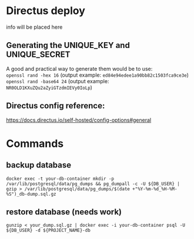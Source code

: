 # Directus deploy

info will be placed here

## Generating the UNIQUE_KEY and UNIQUE_SECRET
A good and practical way to generate them would be to use:    
`openssl rand -hex 16` (output example: `ed84e94edee1a90bb82c1503fca9ce3e`)    
`openssl rand -base64 24` (output example: `NR0OLD1KXuZQu2aZyiGTzdmIEVy0IoLp`)

## Directus config reference:
https://docs.directus.io/self-hosted/config-options#general

# Commands
## backup database
    docker exec -t your-db-container mkdir -p /var/lib/postgresql/data/pg_dumps && pg_dumpall -c -U ${DB_USER} | gzip > /var/lib/postgresql/data/pg_dumps/$(date +"%Y-%m-%d_%H-%M-%S")_db-dump.sql.gz

## restore database (needs work)
    gunzip < your_dump.sql.gz | docker exec -i your-db-container psql -U ${DB_USER} -d ${PROJECT_NAME}-db